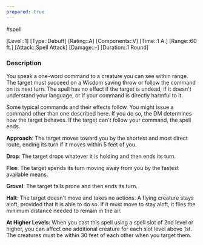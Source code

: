 ```yaml
---
prepared: true
---
```

#spell

[Level::1]
[Type::Debuff]
[Rating::A]
[Components::V]
[Time::1 A.]
[Range::60 ft.]
[Attack::Spell Attack]
[Damage::\-]
[Duration::1 Round]
### Description
You speak a one-word command to a creature you can see within range. The target must succeed on a Wisdom saving throw or follow the command on its next turn. The spell has no effect if the target is undead, if it doesn't understand your language, or if your command is directly harmful to it.

Some typical commands and their effects follow. You might issue a command other than one described here. If you do so, the DM determines how the target behaves. If the target can't follow your command, the spell ends.

**Approach**: The target moves toward you by the shortest and most direct route, ending its turn if it moves within 5 feet of you.

**Drop**: The target drops whatever it is holding and then ends its turn.

**Flee**: The target spends its turn moving away from you by the fastest available means.

**Grovel**: The target falls prone and then ends its turn.

**Halt**: The target doesn't move and takes no actions. A flying creature stays aloft, provided that it is able to do so. If it must move to stay aloft, it flies the minimum distance needed to remain in the air.

**At Higher Levels**: When you cast this spell using a spell slot of 2nd level or higher, you can affect one additional creature for each slot level above 1st. The creatures must be within 30 feet of each other when you target them.
